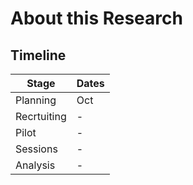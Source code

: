 

# About this Research


## Timeline

| Stage | Dates |
| --- | ---|
| Planning | Oct |
| Recrtuiting | - |
| Pilot | - |
| Sessions | - |
| Analysis | - |
